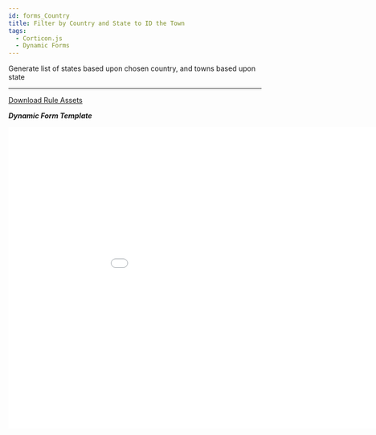 ```yaml
---
id: forms_Country
title: Filter by Country and State to ID the Town
tags:
  - Corticon.js
  - Dynamic Forms
---
```


Generate list of states based upon chosen country, and towns based upon state

---

[Download Rule Assets
](https://github.com/corticon/accelerators/raw/main/docs/03-dynamic-forms/project-zips/Country%20Select.zip)

_**Dynamic Form Template**_
<iframe width="200%" height="600" src="//jsfiddle.net/notedhelms/5w2ghrpq/embedded/result/" allowfullscreen="allowfullscreen" allowpaymentrequest frameborder="0"></iframe>